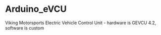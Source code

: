 # Arduino_eVCU
Viking Motorsports Electric Vehicle Control Unit - hardware is GEVCU 4.2, software is custom
